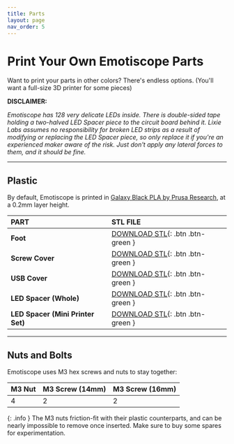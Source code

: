 ```yaml
---
title: Parts
layout: page
nav_order: 5
---
```


# Print Your Own Emotiscope Parts

Want to print your parts in other colors? There's endless options. (You'll want a full-size 3D printer for some pieces)

**DISCLAIMER:**

*Emotiscope has 128 very delicate LEDs inside. There is double-sided tape holding a two-halved LED Spacer piece to the circuit board behind it. Lixie Labs assumes no responsibility for broken LED strips as a result of modifying or replacing the LED Spacer piece, so only replace it if you're an experienced maker aware of the risk. Just don't apply any lateral forces to them, and it should be fine.*

-------------------------------------------------

## Plastic

By default, Emotiscope is printed in [Galaxy Black PLA by Prusa Research](https://www.prusa3d.com/product/prusament-pla-prusa-galaxy-black-1kg/), at a 0.2mm layer height.

| PART                              | STL FILE                                                                                                                                          |
|:----------------------------------|:-------------------------------------------------------------------------------------------------------------------|
| **Foot**                          | [DOWNLOAD STL](https://github.com/lixie-labs/emotiscope-site/blob/main/PARTS/FOOT.stl){: .btn .btn-green }         |
| **Screw Cover**                   | [DOWNLOAD STL](https://github.com/lixie-labs/emotiscope-site/blob/main/PARTS/SCREW_COVER.stl){: .btn .btn-green }  |
| **USB Cover**                     | [DOWNLOAD STL](https://github.com/lixie-labs/emotiscope-site/blob/main/PARTS/USB_COVER.stl){: .btn .btn-green }    |
| **LED Spacer (Whole)**            | [DOWNLOAD STL](https://github.com/lixie-labs/emotiscope-site/blob/main/PARTS/SPACER_WHOLE.stl){: .btn .btn-green } |
| **LED Spacer (Mini Printer Set)** | [DOWNLOAD STL](https://github.com/lixie-labs/emotiscope-site/blob/main/PARTS/SPACER_MINI.stl){: .btn .btn-green }  |

-------------------------------------------------

## Nuts and Bolts

Emotiscope uses M3 hex screws and nuts to stay together:

| M3 Nut     | M3 Screw (14mm)   | M3 Screw (16mm)  |
|:-----------|:------------------|:-----------------|
| 4          | 2                 | 2                |

{: .info }
The M3 nuts friction-fit with their plastic counterparts, and can be nearly impossible to remove once inserted. Make sure to buy some spares for experimentation.

